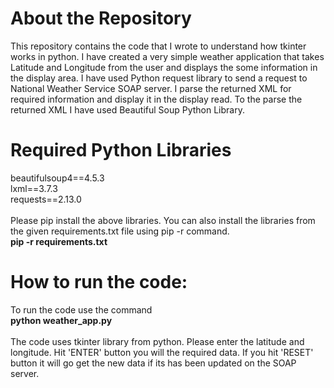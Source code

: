 # About the Repository
This repository contains the code that I wrote to understand how tkinter works in python. I have created a very simple weather application that takes Latitude and Longitude from the user and displays the some information in the display area. I have used Python request library to send a request to National Weather Service SOAP server. I parse the returned XML for required information and display it in the display read. To the parse the returned XML I have used Beautiful Soup Python Library.

# Required Python Libraries
beautifulsoup4==4.5.3 <br />
lxml==3.7.3 <br />
requests==2.13.0 <br />
<br />
Please pip install the above libraries.
You can also install the libraries from the given requirements.txt file using pip -r command. <br />
**pip -r requirements.txt**

# How to run the code:
To run the code use the command <br />
**python weather_app.py** <br />
<br />
The code uses tkinter library from python. Please enter the latitude and longitude. Hit 'ENTER' button you will the required
data. If you hit 'RESET' button it will go get the new data if its has been updated on the SOAP server.
